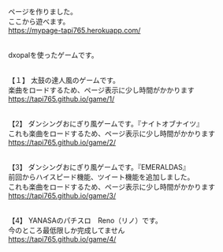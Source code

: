 ページを作りました。<br>
ここから遊べます。<br>
https://mypage-tapi765.herokuapp.com/<br><br>


dxopalを使ったゲームです。<br><br>

【１】
太鼓の達人風のゲームです。<br>
楽曲をロードするため、ページ表示に少し時間がかかります<br>
https://tapi765.github.io/game/1/<br><br>


【2】
ダンシングおにぎり風ゲームです。『ナイトオブナイツ』<br>
これも楽曲をロードするため、ページ表示に少し時間がかかります<br>
https://tapi765.github.io/game/2/<br><br>


【3】
ダンシングおにぎり風ゲームです。『EMERALDAS』<br>
前回からハイスピード機能、ツイート機能を追加しました。<br>
これも楽曲をロードするため、ページ表示に少し時間がかかります<br>
https://tapi765.github.io/game/3/<br><br>


【4】
YANASAのパチスロ　Reno（リノ）です。<br>
今のところ最低限しか完成してません<br>
https://tapi765.github.io/game/4/<br><br>

